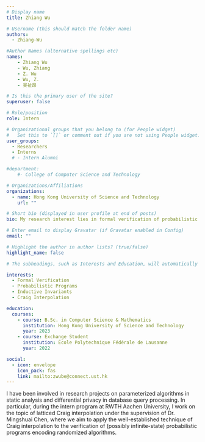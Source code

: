 ```yaml
---
# Display name
title: Zhiang Wu

# Username (this should match the folder name)
authors:
  - Zhiang-Wu

#Author Names (alternative spellings etc)
names:
    - Zhiang Wu
    - Wu, Zhiang
    - Z. Wu
    - Wu, Z.
    - 吴祉昂

# Is this the primary user of the site?
superuser: false

# Role/position
role: Intern

# Organizational groups that you belong to (for People widget)
#   Set this to `[]` or comment out if you are not using People widget.
user_groups:
  - Researchers
  - Interns
  # - Intern Alumni

#department:
    #- College of Computer Science and Technology

# Organizations/Affiliations
organizations:
  - name: Hong Kong University of Science and Technology
    url: ""

# Short bio (displayed in user profile at end of posts)
bio: My research interest lies in formal verification of probabilistic programs by synthesizing inductive invariants as Craig interpolants.

# Enter email to display Gravatar (if Gravatar enabled in Config)
email: ""

# Highlight the author in author lists? (true/false)
highlight_name: false

# The subheadings, such as Interests and Education, will automatically translate depending on the language chosen in `config.yaml`. To customize the subheading text, see the Language page in the docs.

interests:
  - Formal Verification
  - Probabilistic Programs
  - Inductive Invariants
  - Craig Interpolation

education:
  courses:
    - course: B.Sc. in Computer Science & Mathematics
      institution: Hong Kong University of Science and Technology
      year: 2023
    - course: Exchange Student
      institution: École Polytechnique Fédérale de Lausanne
      year: 2022

social:
  - icon: envelope
    icon_pack: fas
    link: mailto:zwube@connect.ust.hk
---
```


I have been involved in research projects on parameterized algorithms in static analysis and differential privacy in database query processing. In particular, during the intern program at RWTH Aachen University, I work on the topic of latticed Craig interpolation under the supervision of Dr. Mingshuai Chen, where we aim to apply the well-established technique of Craig interpolation to the verification of (possibly infinite-state) probabilistic programs encoding randomized algorithms.
